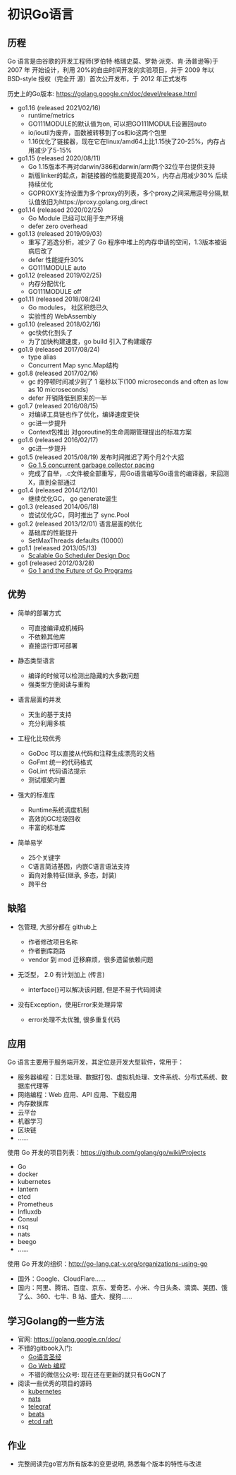 # 初识Go语言

## 历程

Go 语言是由谷歌的开发工程师(罗伯特·格瑞史莫、罗勃·派克、肯·汤普逊等)于 2007 年
开始设计，利用 20%的自由时间开发的实验项目，并于 2009 年以 BSD-style 授权（完全开
源）首次公开发布，于 2012 年正式发布

历史上的Go版本: https://golang.google.cn/doc/devel/release.html

+ go1.16 (released 2021/02/16)
  + runtime/metrics
  + GO111MODULE的默认值为on, 可以把GO111MODULE设置回auto
  + io/ioutil为废弃，函数被转移到了os和io这两个包里
  + 1.16优化了链接器，现在它在linux/amd64上比1.15快了20-25%，内存占用减少了5-15%
+ go1.15 (released 2020/08/11)
  + Go 1.15版本不再对darwin/386和darwin/arm两个32位平台提供支持
  + 新版linker的起点，新链接器的性能要提高20%，内存占用减少30% 后续持续优化
  + GOPROXY支持设置为多个proxy的列表，多个proxy之间采用逗号分隔,默认值依旧为https://proxy.golang.org,direct
+ go1.14 (released 2020/02/25)
  + Go Module 已经可以用于生产环境
  + defer zero overhead
+ go1.13 (released 2019/09/03)
  + 重写了逃逸分析，减少了 Go 程序中堆上的内存申请的空间，1.3版本被诟病后改了
  + defer 性能提升30%
  +  GO111MODULE auto
+ go1.12 (released 2019/02/25)
  + 内存分配优化
  + GO111MODULE off
+ go1.11 (released 2018/08/24)
  + Go modules， 社区积怨已久
  + 实验性的 WebAssembly
+ go1.10 (released 2018/02/16)
  + gc快优化到头了
  + 为了加快构建速度，go build 引入了构建缓存
+ go1.9 (released 2017/08/24)
  + type alias
  + Concurrent Map  sync.Map结构
+ go1.8 (released 2017/02/16)
  + gc 的停顿时间减少到了 1 毫秒以下(100 microseconds and often as low as 10 microseconds)
  + defer 开销降低到原来的一半
+ go1.7 (released 2016/08/15)
  + 对编译工具链也作了优化，编译速度更快
  + gc进一步提升
  + Context包推出 对goroutine的生命周期管理提出的标准方案
+ go1.6 (released 2016/02/17)
  + gc进一步提升
+ go1.5 (released 2015/08/19) 发布时间推迟了两个月2个大招
  + [Go 1.5 concurrent garbage collector pacing](https://docs.google.com/document/d/1wmjrocXIWTr1JxU-3EQBI6BK6KgtiFArkG47XK73xIQ/edit#)
  + 完成了自举，.c文件被全部重写，用Go语言编写Go语言的编译器，来回测X，直到全部通过
+ go1.4 (released 2014/12/10) 
  + 继续优化GC，  go generate诞生
+ go1.3 (released 2014/06/18) 
  + 尝试优化GC，同时推出了 sync.Pool
+ go1.2 (released 2013/12/01) 语言层面的优化
  + 基础库的性能提升 
  + SetMaxThreads defaults (10000)
+ go1.1 (released 2013/05/13) 
  + [Scalable Go Scheduler Design Doc](https://docs.google.com/document/d/1TTj4T2JO42uD5ID9e89oa0sLKhJYD0Y_kqxDv3I3XMw/edit#heading=h.mmq8lm48qfcw)
+ go1 (released 2012/03/28)  
  + [Go 1 and the Future of Go Programs](https://golang.org/doc/go1compat)

## 优势

+ 简单的部署方式
    + 可直接编译成机械码
    + 不依赖其他库
    + 直接运行即可部署

+ 静态类型语言
    + 编译的时候可以检测出隐藏的大多数问题
    + 强类型方便阅读与重构

+ 语言层面的并发
    + 天生的基于支持
    + 充分利用多核

+ 工程化比较优秀
    + GoDoc 可以直接从代码和注释生成漂亮的文档
    + GoFmt 统一的代码格式
    + GoLint 代码语法提示
    + 测试框架内置

+ 强大的标准库
    + Runtime系统调度机制
    + 高效的GC垃圾回收
    + 丰富的标准库

+ 简单易学
    + 25个关键字
    + C语言简洁基因，内嵌C语言语法支持
    + 面向对象特征(继承, 多态，封装)
    + 跨平台

## 缺陷

+ 包管理, 大部分都在 github上
    + 作者修改项目名称
    + 作者删库跑路
    + vendor 到 mod 迁移麻烦，很多遗留依赖问题

+ 无泛型， 2.0 有计划加上 (传言)
    + interface{}可以解决该问题, 但是不易于代码阅读

+ 没有Exception，使用Error来处理异常
    + error处理不太优雅, 很多重复代码

## 应用

Go 语言主要用于服务端开发，其定位是开发大型软件，常用于： 
  + 服务器编程：日志处理、数据打包、虚拟机处理、文件系统、分布式系统、数据库代理等 
  + 网络编程：Web 应用、API 应用、下载应用
  + 内存数据库
  + 云平台
  + 机器学习
  + 区块链
  + ……

使用 Go 开发的项目列表：https://github.com/golang/go/wiki/Projects
  + Go 
  + docker
  + kubernetes
  + lantern
  + etcd
  + Prometheus
  + Influxdb
  + Consul
  + nsq
  + nats
  + beego
  + ……

使用 Go 开发的组织：http://go-lang.cat-v.org/organizations-using-go
  + 国外：Google、CloudFlare……
  + 国内：阿里、腾讯、百度、京东、爱奇艺、小米、今日头条、滴滴、美团、饿了么、360、七牛、B 站、盛大、搜狗……

## 学习Golang的一些方法

+ 官网:  https://golang.google.cn/doc/
+ 不错的gitbook入门: 
    + [Go语言圣经](https://yar999.gitbook.io/gopl-zh/) 
    + [Go Web 编程](https://astaxie.gitbooks.io/build-web-application-with-golang/content/zh/) 
    + 不错的微信公众号: 现在还在更新的就只有GoCN了
+ 阅读一些优秀的项目的源码
    + [kubernetes](https://github.com/kubernetes/kubernetes)
    + [nats](https://github.com/nats-io/nats-server)
    + [telegraf](https://github.com/influxdata/telegraf)
    + [beats](https://github.com/elastic/beats)
    + [etcd raft](https://github.com/etcd-io/etcd/tree/main/raft)


## 作业

+ 完整阅读完go官方所有版本的变更说明, 熟悉每个版本的特性与改进